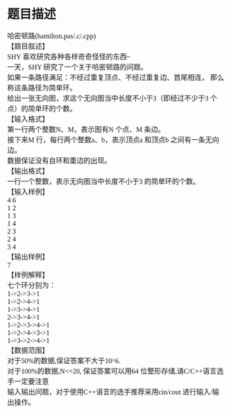 # 题目描述


<span style="font-family:&#39;Microsoft YaHei&#39;;font-size:16px;">哈密顿路(hamilton.pas/.c/.cpp)</span><br/>
<span style="font-family:&#39;Microsoft YaHei&#39;;font-size:16px;">【题目叙述】</span><br/>
<span style="font-family:&#39;Microsoft YaHei&#39;;font-size:16px;">SHY 喜欢研究各种各样奇奇怪怪的东西~</span><br/>
<span style="font-family:&#39;Microsoft YaHei&#39;;font-size:16px;">一天，SHY 研究了一个关于哈密顿路的问题。</span><br/>
<span style="font-family:&#39;Microsoft YaHei&#39;;font-size:16px;">如果一条路径满足：不经过重复顶点、不经过重复边、首尾相连， 那么称这条路径为简单环。</span><br/>
<span style="font-family:&#39;Microsoft YaHei&#39;;font-size:16px;">给出一张无向图，求这个无向图当中长度不小于3（即经过不少于3 个点）的简单环的个数。</span><br/>
<span style="font-family:&#39;Microsoft YaHei&#39;;font-size:16px;">【输入格式】</span><br/>
<span style="font-family:&#39;Microsoft YaHei&#39;;font-size:16px;">第一行两个整数N、M，表示图有N 个点、M 条边。</span><br/>
<span style="font-family:&#39;Microsoft YaHei&#39;;font-size:16px;">接下来M 行，每行两个整数a、b，表示顶点a 和顶点b 之间有一条无向边。</span><br/>
<span style="font-family:&#39;Microsoft YaHei&#39;;font-size:16px;">数据保证没有自环和重边的出现。</span><br/>
<span style="font-family:&#39;Microsoft YaHei&#39;;font-size:16px;">【输出格式】</span><br/>
<span style="font-family:&#39;Microsoft YaHei&#39;;font-size:16px;">一行一个整数，表示无向图当中长度不小于3 的简单环的个数。</span><br/>
<span style="font-family:&#39;Microsoft YaHei&#39;;font-size:16px;">【输入样例】</span><br/>
<span style="font-family:&#39;Microsoft YaHei&#39;;font-size:16px;">4 6</span><br/>
<span style="font-family:&#39;Microsoft YaHei&#39;;font-size:16px;">1 2</span><br/>
<span style="font-family:&#39;Microsoft YaHei&#39;;font-size:16px;">1 3</span><br/>
<span style="font-family:&#39;Microsoft YaHei&#39;;font-size:16px;">1 4</span><br/>
<span style="font-family:&#39;Microsoft YaHei&#39;;font-size:16px;">2 3</span><br/>
<span style="font-family:&#39;Microsoft YaHei&#39;;font-size:16px;">2 4</span><br/>
<span style="font-family:&#39;Microsoft YaHei&#39;;font-size:16px;">3 4</span><br/>
<span style="font-family:&#39;Microsoft YaHei&#39;;font-size:16px;">【输出样例】</span><br/>
<span style="font-family:&#39;Microsoft YaHei&#39;;font-size:16px;">7</span><br/>
<span style="font-family:&#39;Microsoft YaHei&#39;;font-size:16px;">【样例解释】</span><br/>
<span style="font-family:&#39;Microsoft YaHei&#39;;font-size:16px;">七个环分别为：</span><br/>
<span style="font-family:&#39;Microsoft YaHei&#39;;font-size:16px;">1-&gt;2-&gt;3-&gt;1</span><br/>
<span style="font-family:&#39;Microsoft YaHei&#39;;font-size:16px;">1-&gt;2-&gt;4-&gt;1</span><br/>
<span style="font-family:&#39;Microsoft YaHei&#39;;font-size:16px;">1-&gt;3-&gt;4-&gt;1</span><br/>
<span style="font-family:&#39;Microsoft YaHei&#39;;font-size:16px;">2-&gt;3-&gt;4-&gt;1</span><br/>
<span style="font-family:&#39;Microsoft YaHei&#39;;font-size:16px;">1-&gt;2-&gt;3-&gt;4-&gt;1</span><br/>
<span style="font-family:&#39;Microsoft YaHei&#39;;font-size:16px;">1-&gt;2-&gt;4-&gt;3-&gt;1</span><br/>
<span style="font-family:&#39;Microsoft YaHei&#39;;font-size:16px;">1-&gt;3-&gt;2-&gt;4-&gt;1</span><br/>
<span style="font-family:&#39;Microsoft YaHei&#39;;font-size:16px;">【数据范围】</span><br/>
<span style="font-family:&#39;Microsoft YaHei&#39;;font-size:16px;">对于50%的数据,保证答案不大于10^6.</span><br/>
<span style="font-family:&#39;Microsoft YaHei&#39;;font-size:16px;">对于100%的数据,N&lt;=20, 保证答案可以用64 位整形存储,请C/C++语言选手一定要注意</span><br/>
<span style="font-family:&#39;Microsoft YaHei&#39;;font-size:16px;">输入输出问题，对于使用C++语言的选手推荐采用cin/cout 进行输入/输出操作。</span><br/>
